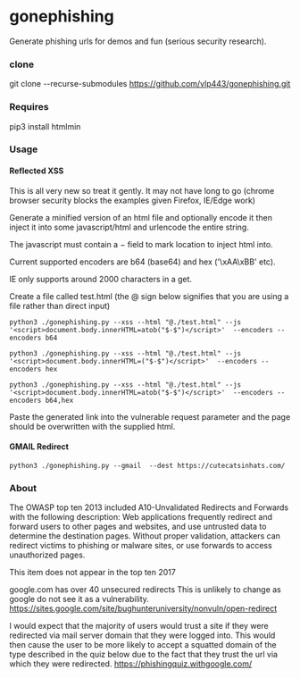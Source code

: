 # gonephishing


Generate phishing urls for demos and fun (serious security research).

### clone

git clone --recurse-submodules https://github.com/vlp443/gonephishing.git

### Requires

pip3 install htmlmin

### Usage

#### Reflected XSS
This is all very new so treat it gently. It may not have long to go (chrome browser security blocks the examples given Firefox, IE/Edge work)

 Generate a minified version of an html file and optionally encode it then inject it into some javascript/html and urlencode the entire string.  
 
 The javascript must contain a $-$ field to mark location to inject html into.  
 
 Current supported encoders are b64 (base64) and hex ('\xAA\xBB' etc).
 
 IE only supports around 2000 characters in a get.


Create a file called test.html (the @ sign below signifies that you are using a file rather than direct input)
~~~
python3 ./gonephishing.py --xss --html "@./test.html" --js '<script>document.body.innerHTML=atob("$-$")</script>'  --encoders --encoders b64

python3 ./gonephishing.py --xss --html "@./test.html" --js '<script>document.body.innerHTML=("$-$")</script>'  --encoders --encoders hex

python3 ./gonephishing.py --xss --html "@./test.html" --js '<script>document.body.innerHTML=atob("$-$")</script>'  --encoders --encoders b64,hex 
~~~
Paste the generated link into the vulnerable request parameter and the page should be overwritten with the supplied html.


#### GMAIL Redirect

~~~
python3 ./gonephishing.py --gmail  --dest https://cutecatsinhats.com/ 
~~~


### About
The OWASP top ten 2013 included A10-Unvalidated Redirects and Forwards with the following description:
Web applications frequently redirect and forward users to other pages and websites, and use untrusted data to determine the destination pages. Without proper validation, attackers can redirect victims to phishing or malware sites, or use forwards to access unauthorized pages. 

This item does not appear in the top ten 2017

google.com has over 40 unsecured redirects  This is unlikely to change as google do not see it as a vulnerability. https://sites.google.com/site/bughunteruniversity/nonvuln/open-redirect


I would expect that the majority of users would trust a site if they were redirected via mail server domain that they were logged into.  This would then cause the user to be more likely to accept a squatted domain of the type described in the quiz below due to the fact that they trust the url via which they were redirected.
 https://phishingquiz.withgoogle.com/



